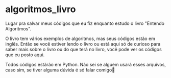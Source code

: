 # algoritmos_livro
Lugar pra salvar meus códigos que eu fiz enquanto estudo o livro "Entendo Algoritmos".

O livro tem vários exemplos de algoritmos, mas seus códigos estão em inglês. Então se você estiver lendo o livro ou está aqui só de curioso para saber mais sobre o livro ou do que terá no livro, você pode ver os códigos que eu posto aqui.

Todos códigos estãrão em Python. Não sei se alguem usará esses arquivos, caso sim, se tiver alguma dúvida é só falar comigo🙂
